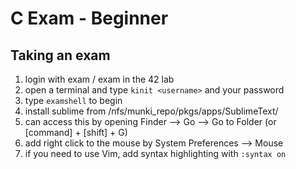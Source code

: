# C Exam - Beginner

## Taking an exam
1. login with exam / exam in the 42 lab
2. open a terminal and type ```kinit <username>``` and your password
3. type ```examshell``` to begin
4. install sublime from /nfs/munki_repo/pkgs/apps/SublimeText/
  1. can access this by opening Finder --> Go --> Go to Folder (or [command] + [shift] + G)
5. add right click to the mouse by System Preferences --> Mouse
6. if you need to use Vim, add syntax highlighting with ```:syntax on```
